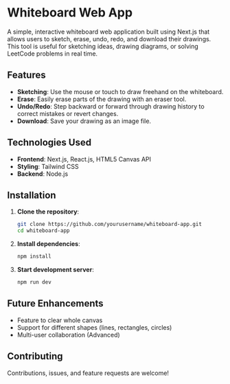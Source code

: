 # Whiteboard Web App

A simple, interactive whiteboard web application built using Next.js that allows users to sketch, erase, undo, redo, and download their drawings. This tool is useful for sketching ideas, drawing diagrams, or solving LeetCode problems in real time.

## Features

- **Sketching**: Use the mouse or touch to draw freehand on the whiteboard.
- **Erase**: Easily erase parts of the drawing with an eraser tool.
- **Undo/Redo**: Step backward or forward through drawing history to correct mistakes or revert changes.
- **Download**: Save your drawing as an image file.


## Technologies Used

- **Frontend**: Next.js, React.js, HTML5 Canvas API
- **Styling**: Tailwind CSS
- **Backend**: Node.js

## Installation

1. **Clone the repository**:
   ```bash
   git clone https://github.com/yourusername/whiteboard-app.git
   cd whiteboard-app

2. **Install dependencies**:
    ```bash
    npm install

3. **Start development server**:
    ```bash
    npm run dev

## Future Enhancements
- Feature to clear whole canvas
- Support for different shapes (lines, rectangles, circles)
- Multi-user collaboration (Advanced)

## Contributing
Contributions, issues, and feature requests are welcome!
